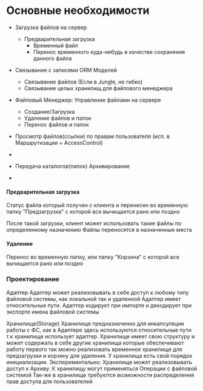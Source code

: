 Основные необходимости
======================

 - Загрузка файлов на сервер
     - Предварительная загрузка
        - Временный файл
        - Перенос временного куда-нибудь в качестве сохранения данного файла
 - Связывание с записями ORM Моделей
    - Связывание файлов (Если в Jungle, не гибко)
    - Связывание целых хранилищ для файлового менеджера
 - Файловый Менеджер: Управление файлами на сервере
    - Создание/Загрузка
    - Удаление файлов и папок
    - Перенос файлов и папок

 - Просмотр файлов(ссылки) по правам пользователя (исп. в Маршрутизации + AccessControl)
 -
 - Передача каталогов(папок) Архивирование
 -

#### Предварительная загрузка
Статус файла который получен с клиента и перенесен во временную папку "Предзагрузка" с которой все вычищается рано или поздно

После такой загрузки, клиент может использовать такие файлы по определенному назначению
Файлы переносятся в назначенные места

#### Удаление
 Перенос во временную папку, или папку "Корзина" с которой все вычищается рано или поздно


### Проектирование

Адаптер
    Адаптер может реализовывать в себе доступ к любому типу файловой системы, как локальной так и удаленной
    Адаптер имеет относительные пути.
    Адаптер кодирует при импорте и декодирует при экспорте имена файловой системы


Хранилище(Storage)
    Хранилище предназначенно для инкапсуляции работы с ФС, как в Адаптере здесь используются относительные пути
    т.к хранилище использует адаптер.
    Хранилище имеет свою структуру и может содержать в себе другие хранилища которые обеспечивают работу первого
    так можно реализовать временное хранилище для предзагрузки и корзину для удаления.
    У хранилища есть свой порядок инициализации.
    Эксперементально: Хранилище может реализовывать доступ к Архиву.
    К хранилищу могут применяться Операции с файловой системой
    Так-же в хранилище требуются возможности распределения прав доступа для пользователей
